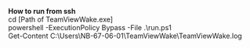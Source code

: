 **How to run from ssh**
<br>
cd [Path of TeamViewWake.exe]
<br>
powershell -ExecutionPolicy Bypass -File .\run.ps1
<br>
Get-Content C:\Users\NB-67-06-01\TeamViewWake\TeamViewWake.log
